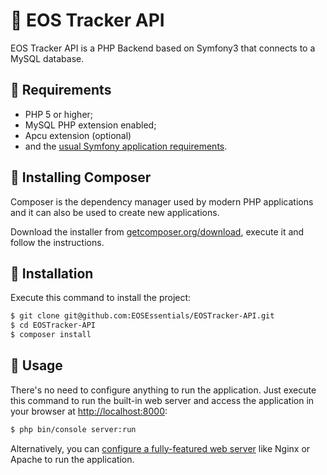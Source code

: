 💎 EOS Tracker API
========================

EOS Tracker API is a PHP Backend based on Symfony3 that connects to a MySQL database.

📌 Requirements
------------

  * PHP 5 or higher;
  * MySQL PHP extension enabled;
  * Apcu extension (optional)
  * and the [usual Symfony application requirements][1].
  
📌 Installing Composer
------------

Composer is the dependency manager used by modern PHP applications and it can also be used to create new applications.

Download the installer from [getcomposer.org/download](https://getcomposer.org/download/), execute it and follow the instructions.


📌 Installation
------------

Execute this command to install the project:

```bash
$ git clone git@github.com:EOSEssentials/EOSTracker-API.git
$ cd EOSTracker-API
$ composer install
```

📌 Usage
-----

There's no need to configure anything to run the application. Just execute this
command to run the built-in web server and access the application in your
browser at <http://localhost:8000>:

```bash
$ php bin/console server:run
```

Alternatively, you can [configure a fully-featured web server][2] like Nginx
or Apache to run the application.

[1]: https://symfony.com/doc/current/reference/requirements.html
[2]: https://symfony.com/doc/current/cookbook/configuration/web_server_configuration.html